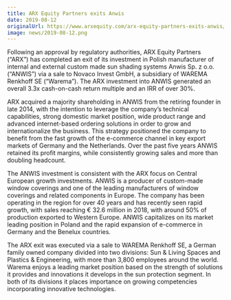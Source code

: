 ```yaml
---
title: ARX Equity Partners exits Anwis
date: 2019-08-12
originalUrl: https://www.arxequity.com/arx-equity-partners-exits-anwis/
image: news/2019-08-12.png
---
```


Following an approval by regulatory authorities, ARX Equity Partners (“ARX”) has completed an exit of its investment in Polish manufacturer of internal and external custom made sun shading systems Anwis Sp. z o.o. (“ANWIS”) via a sale to Novaco Invest GmbH, a subsidiary of WAREMA Renkhoff SE (“Warema”). The ARX investment into ANWIS generated an overall 3.3x cash-on-cash return multiple and an IRR of over 30%.

ARX acquired a majority shareholding in ANWIS from the retiring founder in late 2014, with the intention to leverage the company’s technical capabilities, strong domestic market position, wide product range and advanced internet-based ordering solutions in order to grow and internationalize the business. This strategy positioned the company to benefit from the fast growth of the e-commerce channel in key export markets of Germany and the Netherlands. Over the past five years ANWIS retained its profit margins, while consistently growing sales and more than doubling headcount.

The ANWIS investment is consistent with the ARX focus on Central European growth investments. ANWIS is a producer of custom-made window coverings and one of the leading manufacturers of window coverings and related components in Europe. The company has been operating in the region for over 40 years and has recently seen rapid growth, with sales reaching € 32.6 million in 2018, with around 50% of production exported to Western Europe. ANWIS capitalizes on its market leading position in Poland and the rapid expansion of e-commerce in Germany and the Benelux countries.

The ARX exit was executed via a sale to WAREMA Renkhoff SE, a German family owned company divided into two divisions: Sun & Living Spaces and Plastics & Engineering, with more than 3,800 employees around the world. Warema enjoys a leading market position based on the strength of solutions it provides and innovations it develops in the sun protection segment. In both of its divisions it places importance on growing competencies incorporating innovative technologies.

